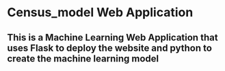 # Census_model Web Application
## This is a Machine Learning Web Application that uses Flask to deploy the website and python to create the machine learning model
